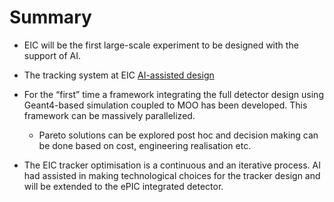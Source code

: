 # Summary

+ EIC will be the first large-scale experiment to be designed with the support of AI.

+ The tracking system at EIC [AI-assisted design](https://doi.org/10.48550/arXiv.2205.09185)

+ For the “first” time a framework integrating the full detector design using Geant4-based simulation coupled to MOO has been developed. This framework can be massively parallelized.

  + Pareto solutions can be explored post hoc and decision making can be done based on cost, engineering realisation etc.

+ The EIC tracker optimisation is a continuous and an iterative process. AI had assisted in making technological choices for the tracker design and will be extended to the ePIC integrated detector.

